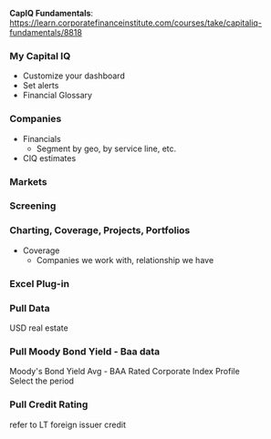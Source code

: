__CapIQ Fundamentals__: https://learn.corporatefinanceinstitute.com/courses/take/capitaliq-fundamentals/8818
### My Capital IQ
* Customize your dashboard
* Set alerts
* Financial Glossary
### Companies
* Financials
  * Segment by geo, by service line, etc.
* CIQ estimates
### Markets
### Screening
### Charting, Coverage, Projects, Portfolios
* Coverage
  * Companies we work with, relationship we have 
### Excel Plug-in

### Pull Data
USD real estate

### Pull Moody Bond Yield - Baa data
Moody's Bond Yield Avg - BAA Rated Corporate Index Profile <br/>
Select the period

### Pull Credit Rating
refer to LT foreign issuer credit
